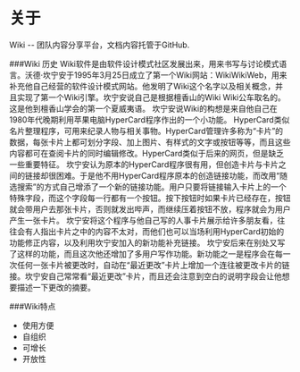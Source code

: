 # 关于

Wiki -- 团队内容分享平台，文档内容托管于GitHub.


###Wiki 历史
Wiki软件是由软件设计模式社区发展出来，用来书写与讨论模式语言。沃德·坎宁安于1995年3月25日成立了第一个Wiki网站：WikiWikiWeb，用来补充他自己经营的软件设计模式网站。他发明了Wiki这个名字以及相关概念，并且实现了第一个Wiki引擎。坎宁安说自己是根据檀香山的Wiki Wiki公车取名的。这是他到檀香山学会的第一个夏威夷语。
坎宁安说Wiki的构想是来自他自己在1980年代晚期利用苹果电脑HyperCard程序作出的一个小功能。
HyperCard类似名片整理程序，可用来纪录人物与相关事物。HyperCard管理许多称为“卡片”的数据，每张卡片上都可划分字段、加上图片、有样式的文字或按钮等等，而且这些内容都可在查阅卡片的同时编辑修改。HyperCard类似于后来的网页，但是缺乏一些重要特征。
坎宁安认为原本的HyperCard程序很有用，但创造卡片与卡片之间的链接却很困难。于是他不用HyperCard程序原本的创造链接功能，而改用“随选搜索”的方式自己增添了一个新的链接功能。用户只要将链接输入卡片上的一个特殊字段，而这个字段每一行都有一个按钮。按下按钮时如果卡片已经存在，按钮就会带用户去那张卡片，否则就发出哔声，而继续压着按钮不放，程序就会为用户产生一张卡片。
坎宁安将这个程序与他自己写的人事卡片展示给许多朋友看，往往会有人指出卡片之中的内容不太对，而他们也可以当场利用HyperCard初始的功能修正内容，以及利用坎宁安加入的新功能补充链接。
坎宁安后来在别处又写了这样的功能，而且这次他还增加了多用户写作功能。新功能之一是程序会在每一次任何一张卡片被更改时，自动在“最近更改”卡片上增加一个连往被更改卡片的链接。坎宁安自己常常看“最近更改”卡片，而且还会注意到空白的说明字段会让他想要描述一下更改的摘要。

###Wiki特点
+ 使用方便
+ 自组织
+ 可增长
+ 开放性

